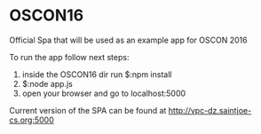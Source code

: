 # OSCON16
Official Spa that will be used as an example app for OSCON 2016
    
To run the app follow next steps:      
1. inside the OSCON16 dir run $:npm install    
2. $:node app.js    
3. open your browser and go to localhost:5000        



Current version of the SPA can be found at http://vpc-dz.saintjoe-cs.org:5000     
